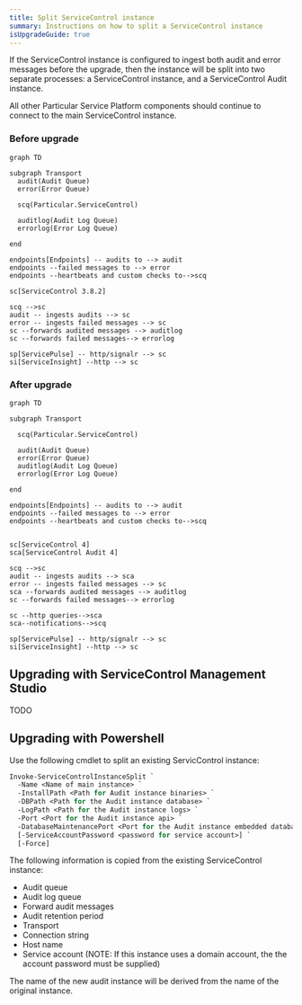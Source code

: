 ```yaml
---
title: Split ServiceControl instance
summary: Instructions on how to split a ServiceControl instance
isUpgradeGuide: true
---
```


If the ServiceControl instance is configured to ingest both audit and error messages before the upgrade, then the instance will be split into two separate processes: a ServiceControl instance, and a ServiceControl Audit instance.

All other Particular Service Platform components should continue to connect to the main ServiceControl instance.

### Before upgrade

```mermaid
graph TD

subgraph Transport
  audit(Audit Queue)
  error(Error Queue)

  scq(Particular.ServiceControl)

  auditlog(Audit Log Queue)
  errorlog(Error Log Queue)

end

endpoints[Endpoints] -- audits to --> audit
endpoints --failed messages to --> error
endpoints --heartbeats and custom checks to-->scq

sc[ServiceControl 3.8.2] 

scq -->sc
audit -- ingests audits --> sc
error -- ingests failed messages --> sc
sc --forwards audited messages --> auditlog
sc --forwards failed messages--> errorlog

sp[ServicePulse] -- http/signalr --> sc
si[ServiceInsight] --http --> sc
```

### After upgrade

```mermaid
graph TD

subgraph Transport

  scq(Particular.ServiceControl)

  audit(Audit Queue)
  error(Error Queue)
  auditlog(Audit Log Queue)
  errorlog(Error Log Queue)

end

endpoints[Endpoints] -- audits to --> audit
endpoints --failed messages to --> error
endpoints --heartbeats and custom checks to-->scq


sc[ServiceControl 4] 
sca[ServiceControl Audit 4]

scq -->sc
audit -- ingests audits --> sca
error -- ingests failed messages --> sc
sca --forwards audited messages --> auditlog
sc --forwards failed messages--> errorlog

sc --http queries-->sca
sca--notifications-->scq

sp[ServicePulse] -- http/signalr --> sc
si[ServiceInsight] --http --> sc
```

## Upgrading with ServiceControl Management Studio

TODO

## Upgrading with Powershell

Use the following cmdlet to split an existing ServicControl instance:

```ps
Invoke-ServiceControlInstanceSplit `
  -Name <Name of main instance> `
  -InstallPath <Path for Audit instance binaries> `
  -DBPath <Path for the Audit instance database> `
  -LogPath <Path for the Audit instance logs> `
  -Port <Port for the Audit instance api> `
  -DatabaseMaintenancePort <Port for the Audit instance embedded database> `
  [-ServiceAccountPassword <password for service account>] `
  [-Force]
```

The following information is copied from the existing ServiceControl instance:

- Audit queue
- Audit log queue
- Forward audit messages
- Audit retention period
- Transport
- Connection string
- Host name
- Service account (NOTE: If this instance uses a domain account, the the account password must be supplied)

The name of the new audit instance will be derived from the name of the original instance.

